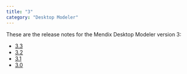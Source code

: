 ```yaml
---
title: "3"
category: "Desktop Modeler"
---
```


These are the release notes for the Mendix Desktop Modeler version 3:

* [3.3](3.3)
* [3.2](3.2)
* [3.1](3.1)
* [3.0](3.0)
